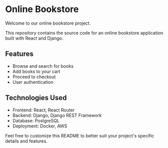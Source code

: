 # Online Bookstore

Welcome to our online bookstore project.

This repository contains the source code for an online bookstore application built with React and Django.

## Features

- Browse and search for books
- Add books to your cart
- Proceed to checkout
- User authentication

## Technologies Used

- Frontend: React, React Router
- Backend: Django, Django REST Framework
- Database: PostgreSQL
- Deployment: Docker, AWS

Feel free to customize this README to better suit your project's specific details and features.

